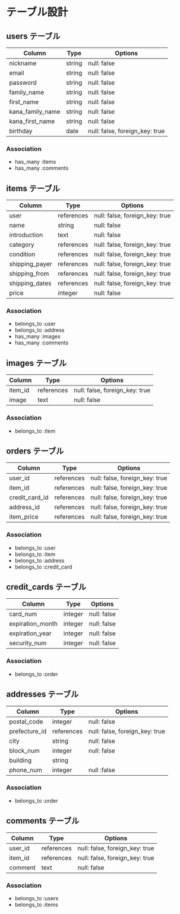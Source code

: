 # テーブル設計

## users テーブル

| Column           | Type       | Options                        |
| ---------------- | ---------- | ------------------------------ |
| nickname         | string     | null: false                    |
| email            | string     | null: false                    |
| password         | string     | null: false                    |
| family_name      | string     | null: false                    |
| first_name       | string     | null: false                    |
| kana_family_name | string     | null: false                    |
| kana_first_name  | string     | null: false                    |
| birthday         | date       | null: false, foreign_key: true |

### Association
- has_many :items
- has_many :comments

## items テーブル

| Column            | Type       | Options                        |
| ----------------- | ---------- | ------------------------------ |
| user              | references | null: false, foreign_key: true |
| name              | string     | null: false                    |
| introduction      | text       | null: false                    |
| category          | references | null: false, foreign_key: true |
| condition         | references | null: false, foreign_key: true |
| shipping_payer    | references | null: false, foreign_key: true |
| shipping_from     | references | null: false, foreign_key: true |
| shipping_dates    | references | null: false, foreign_key: true |
| price             | integer    | null: false                    |

### Association
- belongs_to :user
- belongs_to :address
- has_many   :images
- has_many   :comments

## images テーブル

| Column  | Type       | Options                        |
| ------- | ---------- | ------------------------------ |
| item_id | references | null: false, foreign_key: true |
| image   | text       | null: false                    |

### Association

- belongs_to :item

## orders テーブル

| Column         | Type       | Options                        |
| -------------- | ---------- | ------------------------------ |
| user_id        | references | null: false, foreign_key: true |
| item_id        | references | null: false, foreign_key: true |
| credit_card_id | references | null: false, foreign_key: true |
| address_id     | references | null: false, foreign_key: true |
| item_price     | references | null: false, foreign_key: true |

### Association

- belongs_to :user
- belongs_to :item
- belongs_to :address
- belongs_to :credit_card

## credit_cards テーブル

| Column           | Type    | Options     |
| ---------------- | ------- | ----------- |
| card_num         | integer | null: false |
| expiration_month | integer | null: false |
| expiration_year  | integer | null: false |
| security_num     | integer | null: false |

### Association

- belongs_to :order

## addresses テーブル

| Column        | Type       | Options                        |
| ------------- | ---------- | ------------------------------ |
| postal_code   | integer    | null: false                    |
| prefecture_id | references | null: false, foreign_key: true |
| city          | string     | null: false                    |
| block_num     | integer    | null: false                    |
| building      | string     |                                |
| phone_num     | integer    | null :false                    |

### Association

- belongs_to :order

## comments テーブル

| Column    | Type       | Options                        |
| --------- | ---------- | ------------------------------ |
| user_id   | references | null: false, foreign_key: true |
| item_id   | references | null: false, foreign_key: true |
| comment   | text       | null: false                    |

### Association
- belongs_to :users
- belongs_to :items